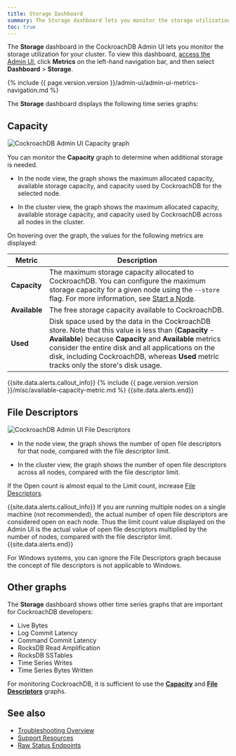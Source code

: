 ```yaml
---
title: Storage Dashboard
summary: The Storage dashboard lets you monitor the storage utilization for your cluster.
toc: true
---
```


The **Storage** dashboard in the CockroachDB Admin UI lets you monitor the storage utilization for your cluster. To view this dashboard, [access the Admin UI](admin-ui-access-and-navigate.html#access-the-admin-ui), click **Metrics** on the left-hand navigation bar, and then select **Dashboard** > **Storage**.

{% include {{ page.version.version }}/admin-ui/admin-ui-metrics-navigation.md %}

The **Storage** dashboard displays the following time series graphs:

## Capacity

<img src="{{ 'images/v20.1/admin_ui_capacity.png' | relative_url }}" alt="CockroachDB Admin UI Capacity graph" style="border:1px solid #eee;max-width:100%" />

You can monitor the **Capacity** graph to determine when additional storage is needed.

- In the node view, the graph shows the maximum allocated capacity, available storage capacity, and capacity used by CockroachDB for the selected node.

- In the cluster view, the graph shows the maximum allocated capacity, available storage capacity, and capacity used by CockroachDB across all nodes in the cluster.

On hovering over the graph, the values for the following metrics are displayed:

Metric | Description
--------|----
**Capacity** | The maximum storage capacity allocated to CockroachDB. You can configure the maximum storage capacity for a given node using the `--store` flag. For more information, see [Start a Node](cockroach-start.html#store).
**Available** | The free storage capacity available to CockroachDB.
**Used** | Disk space used by the data in the CockroachDB store. Note that this value is less than (**Capacity** - **Available**) because **Capacity** and **Available** metrics consider the entire disk and all applications on the disk, including CockroachDB, whereas **Used** metric tracks only the store's disk usage.

{{site.data.alerts.callout_info}}
{% include {{ page.version.version }}/misc/available-capacity-metric.md %}
{{site.data.alerts.end}}

## File Descriptors

<img src="{{ 'images/v20.1/admin_ui_file_descriptors.png' | relative_url }}" alt="CockroachDB Admin UI File Descriptors" style="border:1px solid #eee;max-width:100%" />

- In the node view, the graph shows the number of open file descriptors for that node, compared with the file descriptor limit.

- In the cluster view, the graph shows the number of open file descriptors across all nodes, compared with the file descriptor limit.

If the Open count is almost equal to the Limit count, increase [File Descriptors](recommended-production-settings.html#file-descriptors-limit).

{{site.data.alerts.callout_info}}
If you are running multiple nodes on a single machine (not recommended), the actual number of open file descriptors are considered open on each node. Thus the limit count value displayed on the Admin UI is the actual value of open file descriptors multiplied by the number of nodes, compared with the file descriptor limit.
{{site.data.alerts.end}}

For Windows systems, you can ignore the File Descriptors graph because the concept of file descriptors is not applicable to Windows.

## Other graphs

The **Storage** dashboard shows other time series graphs that are important for CockroachDB developers:

- Live Bytes
- Log Commit Latency
- Command Commit Latency
- RocksDB Read Amplification
- RocksDB SSTables
- Time Series Writes
- Time Series Bytes Written

For monitoring CockroachDB, it is sufficient to use the [**Capacity**](#capacity) and [**File Descriptors**](#file-descriptors) graphs.

## See also

- [Troubleshooting Overview](troubleshooting-overview.html)
- [Support Resources](support-resources.html)
- [Raw Status Endpoints](monitoring-and-alerting.html#raw-status-endpoints)
